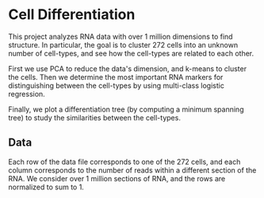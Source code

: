 # Cell Differentiation
This project analyzes RNA data with over 1 million dimensions to find structure.
In particular, the goal is to cluster 272 cells into an unknown number of cell-types, and see how the cell-types are related to each other.

First we use PCA to reduce the data's dimension, and k-means to cluster the cells.
Then we determine the most important RNA markers for distinguishing between the cell-types by using multi-class logistic regression.

Finally, we plot a differentiation tree (by computing a minimum spanning tree) to study the similarities between the cell-types.

## Data
Each row of the data file corresponds to one of the 272 cells, and each column corresponds to the number of reads within a different section of the RNA. 
We consider over 1 million sections of RNA, and the rows are normalized to sum to 1. 
